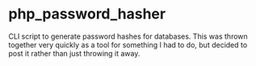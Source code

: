 php_password_hasher
===================

CLI script to generate password hashes for databases.
This was thrown together very quickly as a tool for something I had to do, but decided to post it rather than just throwing it away.

